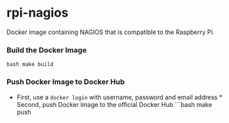 # rpi-nagios
Docker image containing NAGIOS that is compatible to the Raspberry Pi.
### Build the Docker Image
```bash make build ```
### Push Docker Image to Docker Hub
* First, use a `docker login` with username, password and email address * Second, push Docker Image to the 
official Docker Hub ```bash make push
```
